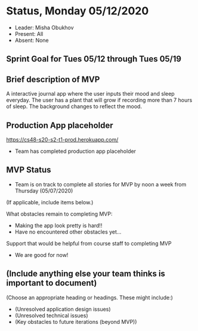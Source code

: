 # Status, Monday 05/12/2020

* Leader: Misha Obukhov
* Present: All
* Absent: None

## Sprint Goal for Tues 05/12 through Tues 05/19



## Brief description of MVP

A interactive journal app where the user inputs their mood and sleep everyday. The user has a plant that will grow if recording more than 7 hours of sleep. The background changes to reflect the mood.

## Production App placeholder

<https://cs48-s20-s2-t1-prod.herokuapp.com/>

- Team has completed production app placeholder

## MVP Status

- Team is on track to complete all stories for MVP by noon a week from Thursday (05/07/2020)

(If applicable, include items below.)

What obstacles remain to completing MVP:

- Making the app look pretty is hard!!
- Have no encountered other obstacles yet...

Support that would be helpful from course staff to completing MVP

- We are good for now!

## (Include anything else your team thinks is important to document)

(Choose an appropriate heading or headings. These might include:)

- (Unresolved application design issues)
- (Unresolved technical issues)
- (Key obstacles to future iterations (beyond MVP))
